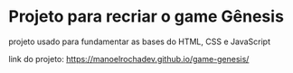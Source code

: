 # Projeto para recriar o game Gênesis

projeto usado para fundamentar as bases do HTML, CSS e JavaScript

link do projeto: <https://manoelrochadev.github.io/game-genesis/>
